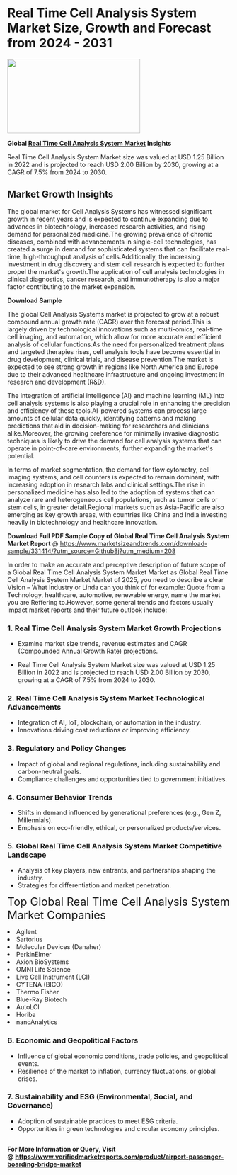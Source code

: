 <H1>Real Time Cell Analysis System Market Size, Growth and Forecast from 2024 - 2031</H1><img class="aligncenter size-medium wp-image-584254" src="https://thirdeyenews.in/wp-content/uploads/2024/09/Global-Market-Research-300x168.jpeg" alt="" width="300" height="168" /><p><strong>Global&nbsp;<a href="https://www.marketsizeandtrends.com/download-sample/331414/?utm_source=Github8j?utm_medium=208">Real Time Cell Analysis System Market</a> Insights</strong></p><p>Real Time Cell Analysis System Market size was valued at USD 1.25 Billion in 2022 and is projected to reach USD 2.00 Billion by 2030, growing at a CAGR of 7.5% from 2024 to 2030.</p><p><h2>Market Growth Insights</h2> <p>The global market for Cell Analysis Systems has witnessed significant growth in recent years and is expected to continue expanding due to advances in biotechnology, increased research activities, and rising demand for personalized medicine.The growing prevalence of chronic diseases, combined with advancements in single-cell technologies, has created a surge in demand for sophisticated systems that can facilitate real-time, high-throughput analysis of cells.Additionally, the increasing investment in drug discovery and stem cell research is expected to further propel the market's growth.The application of cell analysis technologies in clinical diagnostics, cancer research, and immunotherapy is also a major factor contributing to the market expansion.</p> <p><strong>Download Sample</strong></p> <p>The global Cell Analysis Systems market is projected to grow at a robust compound annual growth rate (CAGR) over the forecast period.This is largely driven by technological innovations such as multi-omics, real-time cell imaging, and automation, which allow for more accurate and efficient analysis of cellular functions.As the need for personalized treatment plans and targeted therapies rises, cell analysis tools have become essential in drug development, clinical trials, and disease prevention.The market is expected to see strong growth in regions like North America and Europe due to their advanced healthcare infrastructure and ongoing investment in research and development (R&D).</p> <p>The integration of artificial intelligence (AI) and machine learning (ML) into cell analysis systems is also playing a crucial role in enhancing the precision and efficiency of these tools.AI-powered systems can process large amounts of cellular data quickly, identifying patterns and making predictions that aid in decision-making for researchers and clinicians alike.Moreover, the growing preference for minimally invasive diagnostic techniques is likely to drive the demand for cell analysis systems that can operate in point-of-care environments, further expanding the market's potential.</p> <p>In terms of market segmentation, the demand for flow cytometry, cell imaging systems, and cell counters is expected to remain dominant, with increasing adoption in research labs and clinical settings.The rise in personalized medicine has also led to the adoption of systems that can analyze rare and heterogeneous cell populations, such as tumor cells or stem cells, in greater detail.Regional markets such as Asia-Pacific are also emerging as key growth areas, with countries like China and India investing heavily in biotechnology and healthcare innovation.</p> <p><span class=""><strong>Download Full PDF Sample Copy of Global Real Time Cell Analysis System Market Report</strong> @ <a href="https://www.marketsizeandtrends.com/download-sample/331414/?utm_source=Github8j?utm_medium=208" target="_blank">https://www.marketsizeandtrends.com/download-sample/331414/?utm_source=Github8j?utm_medium=208</a></span></p><p>In order to make an accurate and perceptive description of future scope of a Global&nbsp;Real Time Cell Analysis System Market Market as Global&nbsp;Real Time Cell Analysis System Market Market of 2025, you need to describe a clear Vision &ndash; What Industry or Linda can you think of for example: Quote from a Technology, healthcare, automotive, renewable energy, name the market you are Reffering to.However, some general trends and factors usually impact market reports and their future outlook include:</p><h3>1.&nbsp;<strong>Real Time Cell Analysis System Market Growth Projections</strong></h3><ul><li>Examine market size trends, revenue estimates and CAGR (Compounded Annual Growth Rate) projections.</li><li><p>Real Time Cell Analysis System Market size was valued at USD 1.25 Billion in 2022 and is projected to reach USD 2.00 Billion by 2030, growing at a CAGR of 7.5% from 2024 to 2030.</p></li></ul><h3>2.&nbsp;<strong>Real Time Cell Analysis System Market Technological Advancements</strong></h3><ul><li>Integration of AI, IoT, blockchain, or automation in the industry.</li><li>Innovations driving cost reductions or improving efficiency.</li></ul><h3>3.&nbsp;<strong>Regulatory and Policy Changes</strong></h3><ul><li>Impact of global and regional regulations, including sustainability and carbon-neutral goals.</li><li>Compliance challenges and opportunities tied to government initiatives.</li></ul><h3>4.&nbsp;<strong>Consumer Behavior Trends</strong></h3><ul><li>Shifts in demand influenced by generational preferences (e.g., Gen Z, Millennials).</li><li>Emphasis on eco-friendly, ethical, or personalized products/services.</li></ul><h3>5.&nbsp;<strong>Global Real Time Cell Analysis System Market Competitive Landscape</strong></h3><ul><li>Analysis of key players, new entrants, and partnerships shaping the industry.</li><li>Strategies for differentiation and market penetration.</li></ul><p data-pm-slice="1 1 []"><span style="color: inherit; font-family: inherit; font-size: 25px;">Top Global Real Time Cell Analysis System Market Companies</span></p><div class="" data-test-id=""><p><li>Agilent</li><li> Sartorius</li><li> Molecular Devices (Danaher)</li><li> PerkinElmer</li><li> Axion BioSystems</li><li> OMNI Life Science</li><li> Live Cell Instrument (LCI)</li><li> CYTENA (BICO)</li><li> Thermo Fisher</li><li> Blue-Ray Biotech</li><li> AutoLCI</li><li> Horiba</li><li> nanoAnalytics</li></p></div><h3>6.&nbsp;<strong>Economic and Geopolitical Factors</strong></h3><ul><li>Influence of global economic conditions, trade policies, and geopolitical events.</li><li>Resilience of the market to inflation, currency fluctuations, or global crises.</li></ul><h3>7.&nbsp;<strong>Sustainability and ESG (Environmental, Social, and Governance)</strong></h3><ul><li>Adoption of sustainable practices to meet ESG criteria.</li><li>Opportunities in green technologies and circular economy principles.</li></ul><h2><strong style="font-size: 14px;">For More Information or Query, Visit @&nbsp;</strong><a style="background-color: #ffffff; font-size: 14px;" href="https://www.marketsizeandtrends.com/report/real-time-cell-analysis-system-market/" target="_blank">https://www.verifiedmarketreports.com/product/airport-passenger-boarding-bridge-market</a></h2>